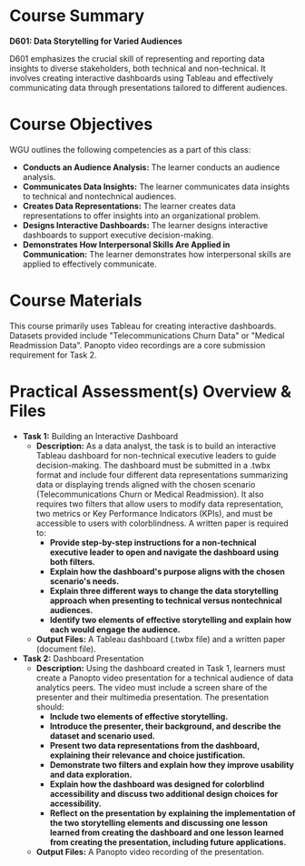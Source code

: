 # Course Summary
**D601: Data Storytelling for Varied Audiences** 

D601 emphasizes the crucial skill of representing and reporting data insights to diverse stakeholders, both technical and non-technical. It involves creating interactive dashboards using Tableau and effectively communicating data through presentations tailored to different audiences.
# Course Objectives 
WGU outlines the following competencies as a part of this class:
- **Conducts an Audience Analysis:** The learner conducts an audience analysis.
- **Communicates Data Insights:** The learner communicates data insights to technical and nontechnical audiences.
- **Creates Data Representations:** The learner creates data representations to offer insights into an organizational problem.
- **Designs Interactive Dashboards:** The learner designs interactive dashboards to support executive decision-making.
- **Demonstrates How Interpersonal Skills Are Applied in Communication:** The learner demonstrates how interpersonal skills are applied to effectively communicate.
# Course Materials 
This course primarily uses Tableau for creating interactive dashboards. Datasets provided include "Telecommunications Churn Data" or "Medical Readmission Data". Panopto video recordings are a core submission requirement for Task 2.
# Practical Assessment(s) Overview & Files
- **Task 1:** Building an Interactive Dashboard
    - **Description:** As a data analyst, the task is to build an interactive Tableau dashboard for non-technical executive leaders to guide decision-making. The dashboard must be submitted in a .twbx format and include four different data representations summarizing data or displaying trends aligned with the chosen scenario (Telecommunications Churn or Medical Readmission). It also requires two filters that allow users to modify data representation, two metrics or Key Performance Indicators (KPIs), and must be accessible to users with colorblindness. A written paper is required to:
        - **Provide step-by-step instructions for a non-technical executive leader to open and navigate the dashboard using both filters.**
        - **Explain how the dashboard's purpose aligns with the chosen scenario's needs.**
        - **Explain three different ways to change the data storytelling approach when presenting to technical versus nontechnical audiences.**
        - **Identify two elements of effective storytelling and explain how each would engage the audience.**
    - **Output Files:** A Tableau dashboard (.twbx file) and a written paper (document file).
- **Task 2:** Dashboard Presentation
    - **Description:** Using the dashboard created in Task 1, learners must create a Panopto video presentation for a technical audience of data analytics peers. The video must include a screen share of the presenter and their multimedia presentation. The presentation should:
        - **Include two elements of effective storytelling.**
        - **Introduce the presenter, their background, and describe the dataset and scenario used.**
        - **Present two data representations from the dashboard, explaining their relevance and choice justification.**
        - **Demonstrate two filters and explain how they improve usability and data exploration.**
        - **Explain how the dashboard was designed for colorblind accessibility and discuss two additional design choices for accessibility.**
        - **Reflect on the presentation by explaining the implementation of the two storytelling elements and discussing one lesson learned from creating the dashboard and one lesson learned from creating the presentation, including future applications.**
    - **Output Files:** A Panopto video recording of the presentation.
